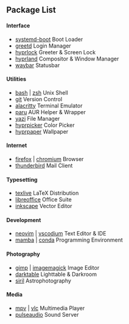 ## Package List

#### Interface

- [systemd-boot]() Boot Loader
- [greetd]() Login Manager
- [hyprlock]() Greeter & Screen Lock
- [hyprland]() Compositor & Window Manager
- [waybar]() Statusbar

#### Utilities

- [bash]() | [zsh]() Unix Shell
- [git]() Version Control
- [alacritty]() Terminal Emulator
- [paru]() AUR Helper & Wrapper
- [yazi]() File Manager
- [hyprpicker]() Color Picker
- [hyprpaper]() Wallpaper

#### Internet

- [firefox]() | [chromium]() Browser
- [thunderbird]() Mail Client

#### Typesetting

- [texlive]() LaTeX Distribution
- [libreoffice]() Office Suite
- [inkscape]() Vector Editor

#### Development

- [neovim]() | [vscodium]() Text Editor & IDE
- [mamba]() | [conda]() Programming Environment

#### Photography

- [gimp]() | [imagemagick]() Image Editor
- [darktable]() Lighttable & Darkroom
- [siril]() Astrophotography

#### Media

- [mpv]() | [vlc]() Multimedia Player
- [pulseaudio]() Sound Server
